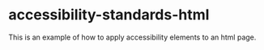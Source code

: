 # accessibility-standards-html
This is an example of how to apply accessibility elements to an html page.
